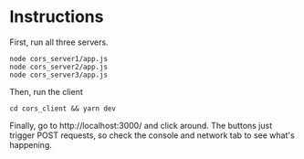 # Instructions

First, run all three servers.
```
node cors_server1/app.js
node cors_server2/app.js
node cors_server3/app.js
```

Then, run the client
```
cd cors_client && yarn dev
```

Finally, go to http://localhost:3000/ and click around. The buttons just trigger POST requests, so check the console and network tab to see what's happening.